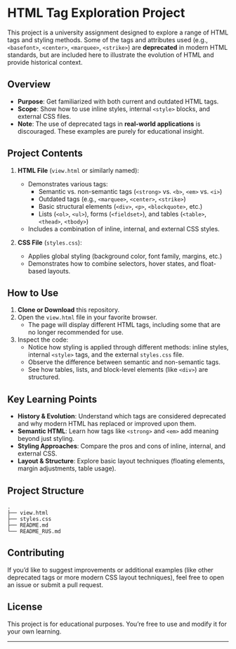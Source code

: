 
# HTML Tag Exploration Project

This project is a university assignment designed to explore a range of HTML tags and styling methods. Some of the tags and attributes used (e.g., `<basefont>`, `<center>`, `<marquee>`, `<strike>`) are **deprecated** in modern HTML standards, but are included here to illustrate the evolution of HTML and provide historical context.

## Overview

- **Purpose**: Get familiarized with both current and outdated HTML tags.  
- **Scope**: Show how to use inline styles, internal `<style>` blocks, and external CSS files.  
- **Note**: The use of deprecated tags in **real-world applications** is discouraged. These examples are purely for educational insight.

## Project Contents

1. **HTML File** (`view.html` or similarly named):  
   - Demonstrates various tags:  
     - Semantic vs. non-semantic tags (`<strong>` vs. `<b>`, `<em>` vs. `<i>`)  
     - Outdated tags (e.g., `<marquee>`, `<center>`, `<strike>`)  
     - Basic structural elements (`<div>`, `<p>`, `<blockquote>`, etc.)  
     - Lists (`<ol>`, `<ul>`), forms (`<fieldset>`), and tables (`<table>`, `<thead>`, `<tbody>`)  
   - Includes a combination of inline, internal, and external CSS styles.

2. **CSS File** (`styles.css`):  
   - Applies global styling (background color, font family, margins, etc.)  
   - Demonstrates how to combine selectors, hover states, and float-based layouts.  

## How to Use

1. **Clone or Download** this repository.  
2. Open the `view.html` file in your favorite browser.  
   - The page will display different HTML tags, including some that are no longer recommended for use.  
3. Inspect the code:  
   - Notice how styling is applied through different methods: inline styles, internal `<style>` tags, and the external `styles.css` file.  
   - Observe the difference between semantic and non-semantic tags.  
   - See how tables, lists, and block-level elements (like `<div>`) are structured.

## Key Learning Points

- **History & Evolution**: Understand which tags are considered deprecated and why modern HTML has replaced or improved upon them.  
- **Semantic HTML**: Learn how tags like `<strong>` and `<em>` add meaning beyond just styling.  
- **Styling Approaches**: Compare the pros and cons of inline, internal, and external CSS.  
- **Layout & Structure**: Explore basic layout techniques (floating elements, margin adjustments, table usage).

## Project Structure

```
.
├── view.html
├── styles.css
├── README.md
└── README_RUS.md
```

## Contributing

If you’d like to suggest improvements or additional examples (like other deprecated tags or more modern CSS layout techniques), feel free to open an issue or submit a pull request.

## License

This project is for educational purposes. You’re free to use and modify it for your own learning. 

---
